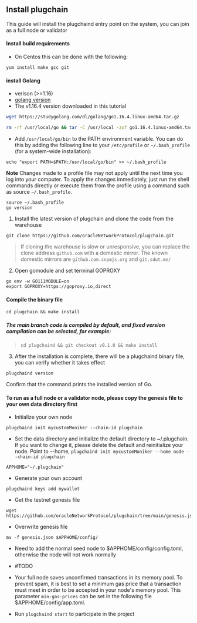 ## Install plugchain
This guide will install the plugchaind entry point on the system, you can join as a full node or validator
#### Install build requirements
- On Centos this can be done with the following:
```
yum install make gcc git
```
#### install Golang
-  verison (>=1.16)
- [golang version](https://studygolang.com/dl)
- The v1.16.4 version downloaded in this tutorial
```sh
wget https://studygolang.com/dl/golang/go1.16.4.linux-amd64.tar.gz
```
```sh
rm -rf /usr/local/go && tar -C /usr/local -zxf go1.16.4.linux-amd64.tar.gz 
```
- Add `/usr/local/go/bin` to the PATH environment variable. 
    You can do this by adding the following line to your `/etc/profile` or `~/.bash_profile` (for a system-wide installation):
```
echo "export PATH=$PATH:/usr/local/go/bin" >> ~/.bash_profile
```
**Note**
Changes made to a profile file may not apply until the next time you log into your computer. To apply the changes immediately, just run the shell commands directly or execute them from the profile using a command such as source `~/.bash_profile`.

```
source ~/.bash_profile
go version
```
1.  Install the latest version of plugchain and clone the code from the warehouse
```
git clone https://github.com/oracleNetworkProtocol/plugchain.git
```
> If cloning the warehouse is slow or unresponsive, you can replace the clone address `github.com` with a domestic mirror. The known domestic mirrors are `github.com.cnpmjs.org` and `git.sdut.me/`

2.  Open gomodule and set terminal GOPROXY
```
go env -w GO111MODULE=on
export GOPROXY=https://goproxy.io,direct
```
#### Compile the binary file
```shell
cd plugchain && make install
```
##### The main branch code is compiled by default, and fixed version compilation can be selected, for example:
> `cd plugchaind && git checkout v0.1.0 && make install`

3. After the installation is complete, there will be a plugchaind binary file, you can verify whether it takes effect
```
plugchaind version
```
Confirm that the command prints the installed version of Go.


#### To run as a full node or a validator node, please copy the genesis file to your own data directory first
- Initialize your own node
```
plugchaind init mycustomMoniker --chain-id plugchain
```

- Set the data directory and initialize the default directory to ~/.plugchain. If you want to change it, please delete the default and reinitialize your node. Point to --home, `plugchaind init mycustomMoniker --home node --chain-id plugchain`

```shell
APPHOME="~/.plugchain"
```
- Generate your own account
```
plugchaind keys add mywallet
```
- Get the testnet genesis file
```
wget https://github.com/oracleNetworkProtocol/plugchain/tree/main/genesis.json
```
- Overwrite genesis file
```
mv -f genesis.json $APPHOME/config/
```
- Need to add the normal seed node to $APPHOME/config/config.toml, otherwise the node will not work normally 
- #TODO


- Your full node saves unconfirmed transactions in its memory pool. To prevent spam, it is best to set a minimum gas price that a transaction must meet in order to be accepted in your node's memory pool. This parameter `min-gas-prices` can be set in the following file $APPHOME/config/app.toml.

- Run `plugchaind start` to participate in the project